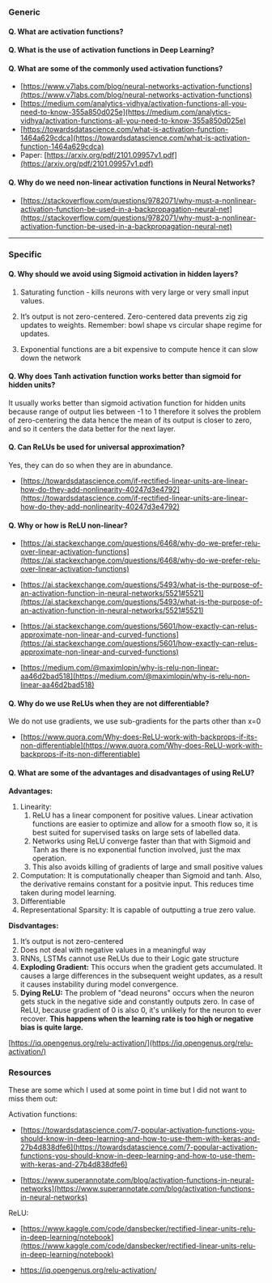 ### Generic

#### Q. What are activation functions? 
#### Q. What is the use of activation functions in Deep Learning? 
#### Q. What are some of the commonly used activation functions?

* [https://www.v7labs.com/blog/neural-networks-activation-functions](https://www.v7labs.com/blog/neural-networks-activation-functions)
* [https://medium.com/analytics-vidhya/activation-functions-all-you-need-to-know-355a850d025e](https://medium.com/analytics-vidhya/activation-functions-all-you-need-to-know-355a850d025e)
* [https://towardsdatascience.com/what-is-activation-function-1464a629cdca](https://towardsdatascience.com/what-is-activation-function-1464a629cdca)
* Paper: [https://arxiv.org/pdf/2101.09957v1.pdf](https://arxiv.org/pdf/2101.09957v1.pdf)

#### Q. Why do we need non-linear activation functions in Neural Networks?
* [https://stackoverflow.com/questions/9782071/why-must-a-nonlinear-activation-function-be-used-in-a-backpropagation-neural-net](https://stackoverflow.com/questions/9782071/why-must-a-nonlinear-activation-function-be-used-in-a-backpropagation-neural-net)


___


### Specific

#### Q. Why should we avoid using Sigmoid activation in hidden layers?

1. Saturating function - kills neurons with very large or very small input values.

2. It’s output is not zero-centered. Zero-centered data prevents zig zig updates to weights.
    Remember: bowl shape vs circular shape regime for updates.

3. Exponential functions are a bit expensive to compute hence it can slow down the network

#### Q. Why does Tanh activation function works better than sigmoid for hidden units?

It usually works better than sigmoid activation function for hidden units because range of output lies between -1 to 1 therefore it solves the problem of zero-centering the data hence the mean of its output is closer to zero, and so it centers the data better for the next layer.
     
#### Q. Can ReLUs be used for universal approximation?
Yes, they can do so when they are in abundance.

* [https://towardsdatascience.com/if-rectified-linear-units-are-linear-how-do-they-add-nonlinearity-40247d3e4792](https://towardsdatascience.com/if-rectified-linear-units-are-linear-how-do-they-add-nonlinearity-40247d3e4792)

#### Q. Why or how is ReLU non-linear?
*   [https://ai.stackexchange.com/questions/6468/why-do-we-prefer-relu-over-linear-activation-functions](https://ai.stackexchange.com/questions/6468/why-do-we-prefer-relu-over-linear-activation-functions)
    
*   [https://ai.stackexchange.com/questions/5493/what-is-the-purpose-of-an-activation-function-in-neural-networks/5521#5521](https://ai.stackexchange.com/questions/5493/what-is-the-purpose-of-an-activation-function-in-neural-networks/5521#5521)
    
*   [https://ai.stackexchange.com/questions/5601/how-exactly-can-relus-approximate-non-linear-and-curved-functions](https://ai.stackexchange.com/questions/5601/how-exactly-can-relus-approximate-non-linear-and-curved-functions)
    
*   [https://medium.com/@maximlopin/why-is-relu-non-linear-aa46d2bad518](https://medium.com/@maximlopin/why-is-relu-non-linear-aa46d2bad518)


#### Q. Why do we use ReLUs when they are not differentiable?
We do not use gradients, we use sub-gradients for the parts other than x=0

*   [https://www.quora.com/Why-does-ReLU-work-with-backprops-if-its-non-differentiable](https://www.quora.com/Why-does-ReLU-work-with-backprops-if-its-non-differentiable)


#### Q. What are some of the advantages and disadvantages of using ReLU?

**Advantages:**

1. Linearity: 
    1. ReLU has a linear component for positive values. Linear activation functions are easier to optimize and allow for a smooth flow so, it is best suited for supervised tasks on large sets of labelled data. 
    2. Networks using ReLU converge faster than that with Sigmoid and Tanh as there is no exponential function involved, just the max operation.
    3. This also avoids killing of gradients of large and small positive values
2. Computation: It is computationally cheaper than Sigmoid and tanh. Also, the derivative remains constant for a positvie input. This reduces time taken during model learning.
3. Differentiable
4. Representational Sparsity: It is capable of outputting a true zero value.


**Disdvantages:**

1. It’s output is not zero-centered
2. Does not deal with negative values in a meaningful way
3. RNNs, LSTMs cannot use ReLUs due to their Logic gate structure
4. **Exploding Gradient:** This occurs when the gradient gets accumulated. It causes a large differences in the subsequent weight updates, as a result it causes instability during model convergence.
5. **Dying ReLU:** The problem of "dead neurons" occurs when the neuron gets stuck in the negative side and constantly outputs zero. In case of ReLU, because gradient of 0 is also 0, it's unlikely for the neuron to ever recover. **This happens when the learning rate is too high or negative bias is quite large.**

[https://iq.opengenus.org/relu-activation/](https://iq.opengenus.org/relu-activation/)







### Resources
These are some which I used at some point in time but I did not want to miss them out:

Activation functions:

* [https://towardsdatascience.com/7-popular-activation-functions-you-should-know-in-deep-learning-and-how-to-use-them-with-keras-and-27b4d838dfe6](https://towardsdatascience.com/7-popular-activation-functions-you-should-know-in-deep-learning-and-how-to-use-them-with-keras-and-27b4d838dfe6)

* [https://www.superannotate.com/blog/activation-functions-in-neural-networks](https://www.superannotate.com/blog/activation-functions-in-neural-networks)

ReLU:

* [https://www.kaggle.com/code/dansbecker/rectified-linear-units-relu-in-deep-learning/notebook](https://www.kaggle.com/code/dansbecker/rectified-linear-units-relu-in-deep-learning/notebook)

* https://iq.opengenus.org/relu-activation/